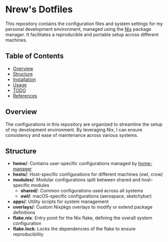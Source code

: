 # Nrew's Dotfiles

This repository contains the configuration files and system settings for my personal development environment, managed using the [Nix](https://nixos.org/) package manager. It facilitates a reproducible and portable setup across different machines.

## Table of Contents

- [Overview](#overview)
- [Structure](#structure)
- [Installation](#installation)
- [Usage](#usage)
- [TODO](#todo)
- [References](#references)

## Overview

The configurations in this repository are organized to streamline the setup of my development environment. By leveraging Nix, I can ensure consistency and ease of maintenance across various systems.

## Structure

- **home/**: Contains user-specific configurations managed by [home-manager](https://nix-community.github.io/home-manager/)
- **hosts/**: Host-specific configurations for different machines (owl, crow)
- **modules/**: Modular configurations split between shared and host-specific modules
  - **shared/**: Common configurations used across all systems
  - **owl/**: macOS-specific configurations (aerospace, sketchybar)
- **apps/**: Utility scripts for system management
- **overlays/**: Custom Nixpkgs overlays to modify or extend package definitions
- **flake.nix**: Entry point for the Nix flake, defining the overall system configuration
- **flake.lock**: Locks the dependencies of the flake to ensure reproducibility
